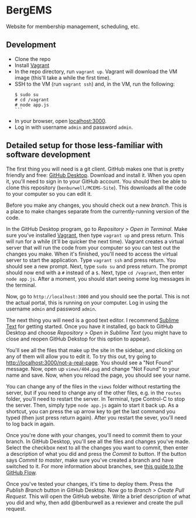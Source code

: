 BergEMS
=======

Website for membership management, scheduling, etc.

Development
-----------

* Clone the repo
* Install [Vagrant](https://www.vagrantup.com/)
* In the repo directory, run `vagrant up`. Vagrant will download the VM image
  (this'll take a while the first time).
* SSH to the VM (run `vagrant ssh`) and, in the VM, run the following:
  ````
  $ sudo su
  # cd /vagrant
  # node app.js
  ```
* In your browser, open [localhost:3000](http://localhost:3000).
* Log in with username `admin` and password `admin`.

Detailed setup for those less-familiar with software development
----------------------------------------------------------------

The first thing you will need is a git client. GitHub makes one that is pretty
friendly and free: [GitHub Desktop](https://desktop.github.com). Download and
install it. When you open it, you'll need to sign in to your GitHub account. You
should then be able to clone this repository (`benburwell/MCEMS-Site`). This
downloads all the code to your computer so you can edit it.

Before you make any changes, you should check out a new *branch*. This is a
place to make changes separate from the currently-running version of the code.

In the GitHub Desktop program, go to *Repository > Open in Terminal*. Make sure
you've installed [Vagrant](https://www.vagrantup.com), then type `vagrant up`
and press return. This will run for a while (it'll be quicker the next time).
Vagrant creates a virtual server that will run the code from your computer so
you can test out the changes you make.  When it's finished, you'll need to
access the virtual server to start the application. Type `vagrant ssh` and press
return. You should see a new prompt. Next, type `sudo su` and press return. The
prompt should now end with a `#` instead of a `$`. Next, type `cd /vagrant`,
then enter `node app.js`. After a moment, you should start seeing some log
messages in the terminal.

Now, go to `http://localhost:3000` and you should see the portal. This is not
the actual portal, this is running on your computer. Log in using the username
`admin` and password `admin`.

The next thing you will need is a good text editor. I recommend [Sublime
Text](https://www.sublimetext.com/) for getting started. Once you have it
installed, go back to GitHub Desktop and choose *Repository > Open in Sublime
Text* (you might have to close and reopen GitHub Dekstop for this option to
appear).

You'll see all the files that make up the site in the sidebar, and clicking on
any of them will allow you to edit it. To try this out, try going to
[http://localhost:3000/not-a-real-page](http://localhost:3000/not-a-real-page).
You should see a "Not Found" message. Now, open up `views/404.pug` and change
"Not Found" to your name and save. Now, when you reload the page, you should see
your name.

You can change any of the files in the `views` folder without restarting the
server, but if you need to change any of the other files, e.g. in the `routes`
folder, you'll need to restart the server. In Terminal, type Control-C to stop
the server. Then, simply type `node app.js` again to start it back up. As a
shortcut, you can press the up arrow key to get the last command you typed (then
just press return again). After you restart the sever, you'll need to log back
in again.

Once you're done with your changes, you'll need to commit them to your branch.
In GitHub Desktop, you'll see all the files and changes you've made. Select the
checkbox next to all the changes you want to commit, then enter a description of
what you did and press the *Commit to <your branch>* button. If the button says
*Commit to master*, make sure you've created a branch and have switched to it.
For more information about branches, see [this guide to the GitHub
Flow](https://guides.github.com/introduction/flow/).

Once you've tested your changes, it's time to deploy them. Press the *Publish
Branch* button in GitHub Desktop. Now go to *Branch > Create Pull Request*. This
will open the GitHub website. Write a brief description of what you did and why,
then add @benburwell as a reviewer and create the pull request.

